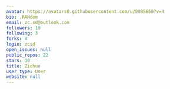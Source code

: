 ```yaml
---
avatar: https://avatars0.githubusercontent.com/u/8985659?v=4
bio: .RANdom
email: zc.sd@outlook.com
followers: 10
following: 3
forks: 4
login: zcsd
open_issues: null
public_repos: 22
stars: 10
title: Zichun
user_type: User
website: null
---
```

